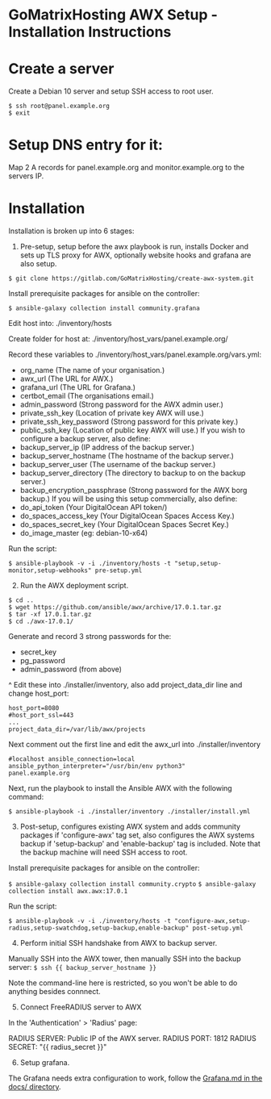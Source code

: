 # GoMatrixHosting AWX Setup - Installation Instructions


# Create a server

Create a Debian 10 server and setup SSH access to root user.
```
$ ssh root@panel.example.org
$ exit
```

# Setup DNS entry for it:

Map 2 A records for panel.example.org and monitor.example.org to the servers IP.


# Installation

Installation is broken up into 6 stages:

1) Pre-setup, setup before the awx playbook is run, installs Docker and sets up TLS proxy for AWX, optionally website hooks and grafana are also setup.

`$ git clone https://gitlab.com/GoMatrixHosting/create-awx-system.git`

Install prerequisite packages for ansible on the controller:

`$ ansible-galaxy collection install community.grafana`

Edit host into: ./inventory/hosts

Create folder for host at: ./inventory/host_vars/panel.example.org/

Record these variables to ./inventory/host_vars/panel.example.org/vars.yml:
- org_name 			(The name of your organisation.)
- awx_url 			(The URL for AWX.)
- grafana_url 			(The URL for Grafana.)
- certbot_email 		(The organisations email.)
- admin_password 		(Strong password for the AWX admin user.)
- private_ssh_key 		(Location of private key AWX will use.)
- private_ssh_key_password 	(Strong password for this private key.)
- public_ssh_key 		(Location of public key AWX will use.)
If you wish to configure a backup server, also define:
- backup_server_ip 		(IP address of the backup server.)
- backup_server_hostname 	(The hostname of the backup server.)
- backup_server_user 		(The username of the backup server.)
- backup_server_directory 	(The directory to backup to on the backup server.)
- backup_encryption_passphrase 	(Strong password for the AWX borg backup.)
If you will be using this setup commercially, also define:
- do_api_token 			(Your DigitalOcean API token/)
- do_spaces_access_key 		(Your DigitalOcean Spaces Access Key.)
- do_spaces_secret_key 		(Your DigitalOcean Spaces Secret Key.)
- do_image_master 		(eg: debian-10-x64)

Run the script:

`$ ansible-playbook -v -i ./inventory/hosts -t "setup,setup-monitor,setup-webhooks" pre-setup.yml`


2) Run the AWX deployment script.
```
$ cd ..
$ wget https://github.com/ansible/awx/archive/17.0.1.tar.gz
$ tar -xf 17.0.1.tar.gz
$ cd ./awx-17.0.1/
```

Generate and record 3 strong passwords for the:
- secret_key
- pg_password
- admin_password (from above)

^ Edit these into ./installer/inventory, also add project_data_dir line and change host_port:
```
host_port=8080
#host_port_ssl=443
...
project_data_dir=/var/lib/awx/projects
```

Next comment out the first line and edit the awx_url into ./installer/inventory
```
#localhost ansible_connection=local ansible_python_interpreter="/usr/bin/env python3"
panel.example.org
```

Next, run the playbook to install the Ansible AWX with the following command:

`$ ansible-playbook -i ./installer/inventory ./installer/install.yml`


3) Post-setup, configures existing AWX system and adds community packages if 'configure-awx' tag set, also configures the AWX systems backup if 'setup-backup' and 'enable-backup' tag is included. Note that the backup machine will need SSH access to root.

Install prerequisite packages for ansible on the controller:

`$ ansible-galaxy collection install community.crypto`
`$ ansible-galaxy collection install awx.awx:17.0.1`

Run the script:

`$ ansible-playbook -v -i ./inventory/hosts -t "configure-awx,setup-radius,setup-swatchdog,setup-backup,enable-backup" post-setup.yml`


4) Perform initial SSH handshake from AWX to backup server.

Manually SSH into the AWX tower, then manually SSH into the backup server:
`$ ssh {{ backup_server_hostname }}`

Note the command-line here is restricted, so you won't be able to do anything besides connnect.


5) Connect FreeRADIUS server to AWX

In the 'Authentication' > 'Radius' page:

RADIUS SERVER:	Public IP of the AWX server.
RADIUS PORT:	1812
RADIUS SECRET:	"{{ radius_secret }}"


6) Setup grafana.

The Grafana needs extra configuration to work, follow the [Grafana.md in the docs/ directory](docs/Grafana.md).

